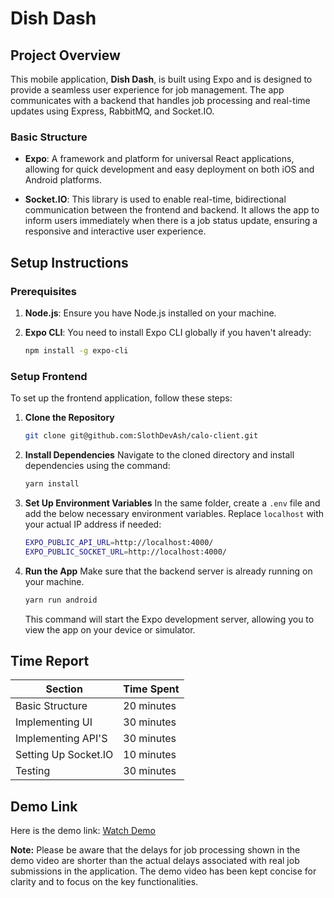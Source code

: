 # Dish Dash

## Project Overview

This mobile application, **Dish Dash**, is built using Expo and is designed to provide a seamless user experience for job management. The app communicates with a backend that handles job processing and real-time updates using Express, RabbitMQ, and Socket.IO.

### Basic Structure

- **Expo**: A framework and platform for universal React applications, allowing for quick development and easy deployment on both iOS and Android platforms.

- **Socket.IO**: This library is used to enable real-time, bidirectional communication between the frontend and backend. It allows the app to inform users immediately when there is a job status update, ensuring a responsive and interactive user experience.

## Setup Instructions

### Prerequisites

1. **Node.js**: Ensure you have Node.js installed on your machine.

2. **Expo CLI**: You need to install Expo CLI globally if you haven't already:
   ```bash
   npm install -g expo-cli
   ```

### Setup Frontend

To set up the frontend application, follow these steps:

1. **Clone the Repository**

   ```bash
   git clone git@github.com:SlothDevAsh/calo-client.git
   ```

2. **Install Dependencies**
   Navigate to the cloned directory and install dependencies using the command:

   ```bash
   yarn install
   ```

3. **Set Up Environment Variables**
   In the same folder, create a `.env` file and add the below necessary environment variables. Replace `localhost` with your actual IP address if needed:

   ```bash
   EXPO_PUBLIC_API_URL=http://localhost:4000/
   EXPO_PUBLIC_SOCKET_URL=http://localhost:4000/
   ```

4. **Run the App**
   Make sure that the backend server is already running on your machine.
   ```bash
   yarn run android
   ```
   This command will start the Expo development server, allowing you to view the app on your device or simulator.

## Time Report

| Section              | Time Spent |
| -------------------- | ---------- |
| Basic Structure      | 20 minutes |
| Implementing UI      | 30 minutes |
| Implementing API'S   | 30 minutes |
| Setting Up Socket.IO | 10 minutes |
| Testing              | 30 minutes |

## Demo Link

Here is the demo link: [Watch Demo](https://www.youtube.com/shorts/zFykaLDcoIg)

**Note:** Please be aware that the delays for job processing shown in the demo video are shorter than the actual delays associated with real job submissions in the application. The demo video has been kept concise for clarity and to focus on the key functionalities.
